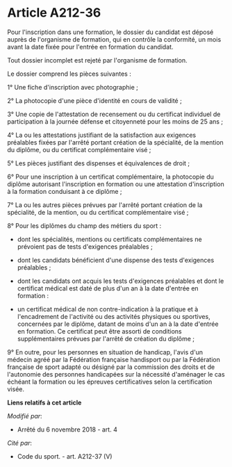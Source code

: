 # Article A212-36

Pour l'inscription dans une formation, le dossier du candidat est déposé auprès de l'organisme de formation, qui en contrôle
la conformité, un mois avant la date fixée pour l'entrée en formation du candidat.

Tout dossier incomplet est rejeté par l'organisme de formation.

Le dossier comprend les pièces suivantes :

1° Une fiche d'inscription avec photographie ;

2° La photocopie d'une pièce d'identité en cours de validité ;

3° Une copie de l'attestation de recensement ou du certificat individuel de participation à la journée défense et citoyenneté
pour les moins de 25 ans ;

4° La ou les attestations justifiant de la satisfaction aux exigences préalables fixées par l'arrêté portant création de la
spécialité, de la mention du diplôme, ou du certificat complémentaire visé ;

5° Les pièces justifiant des dispenses et équivalences de droit ;

6° Pour une inscription à un certificat complémentaire, la photocopie du diplôme autorisant l'inscription en formation ou une
attestation d'inscription à la formation conduisant à ce diplôme ;

7° La ou les autres pièces prévues par l'arrêté portant création de la spécialité, de la mention, ou du certificat
complémentaire visé ;

8° Pour les diplômes du champ des métiers du sport :

- dont les spécialités, mentions ou certificats complémentaires ne prévoient pas de tests d'exigences préalables ;

- dont les candidats bénéficient d'une dispense des tests d'exigences préalables ;

- dont les candidats ont acquis les tests d'exigences préalables et dont le certificat médical est daté de plus d'un an à la
date d'entrée en formation :

- un certificat médical de non contre-indication à la pratique et à l'encadrement de l'activité ou des activités physiques ou
sportives, concernées par le diplôme, datant de moins d'un an à la date d'entrée en formation. Ce certificat peut être
assorti de conditions supplémentaires prévues par l'arrêté de création du diplôme ;

9° En outre, pour les personnes en situation de handicap, l'avis d'un médecin agréé par la Fédération française handisport ou
par la Fédération française de sport adapté ou désigné par la commission des droits et de l'autonomie des personnes
handicapées sur la nécessité d'aménager le cas échéant la formation ou les épreuves certificatives selon la certification
visée.

**Liens relatifs à cet article**

_Modifié par_:

  - Arrêté du 6 novembre 2018 - art. 4

_Cité par_:

  - Code du sport. - art. A212-37 (V)
